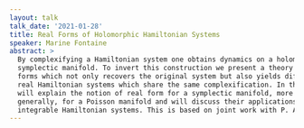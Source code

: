 ```yaml
---
layout: talk
talk_date: '2021-01-28'
title: Real Forms of Holomorphic Hamiltonian Systems
speaker: Marine Fontaine
abstract: >
  By complexifying a Hamiltonian system one obtains dynamics on a holomorphic
  symplectic manifold. To invert this construction we present a theory of real
  forms which not only recovers the original system but also yields different
  real Hamiltonian systems which share the same complexification. In this talk I
  will explain the notion of real form for a symplectic manifold, more
  generally, for a Poisson manifold and will discuss their applications to
  integrable Hamiltonian systems. This is based on joint work with P. Arathoon.
---
```

